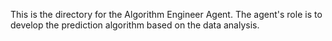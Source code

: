 This is the directory for the Algorithm Engineer Agent. The agent's role is to develop the prediction algorithm based on the data analysis.
